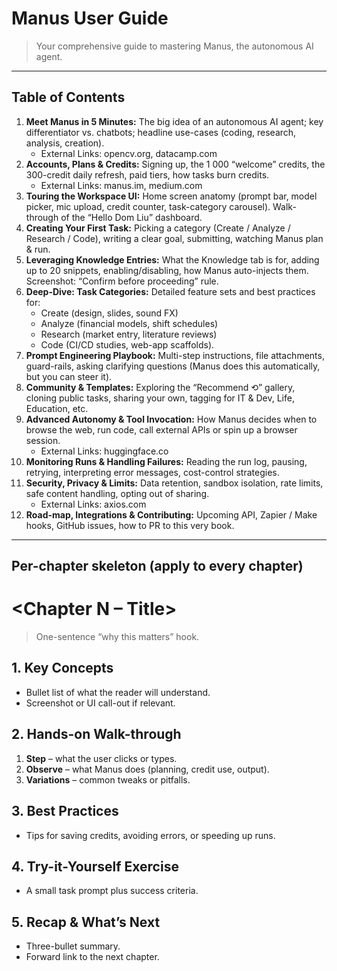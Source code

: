 # Manus User Guide

> Your comprehensive guide to mastering Manus, the autonomous AI agent.

---

## Table of Contents

1.  **Meet Manus in 5 Minutes:** The big idea of an autonomous AI agent; key differentiator vs. chatbots; headline use-cases (coding, research, analysis, creation).
    - External Links: opencv.org, datacamp.com
2.  **Accounts, Plans & Credits:** Signing up, the 1 000 “welcome” credits, the 300-credit daily refresh, paid tiers, how tasks burn credits.
    - External Links: manus.im, medium.com
3.  **Touring the Workspace UI:** Home screen anatomy (prompt bar, model picker, mic upload, credit counter, task-category carousel). Walk-through of the “Hello Dom Liu” dashboard.
4.  **Creating Your First Task:** Picking a category (Create / Analyze / Research / Code), writing a clear goal, submitting, watching Manus plan & run.
5.  **Leveraging Knowledge Entries:** What the Knowledge tab is for, adding up to 20 snippets, enabling/disabling, how Manus auto-injects them. Screenshot: “Confirm before proceeding” rule.
6.  **Deep-Dive: Task Categories:** Detailed feature sets and best practices for:
    *   Create (design, slides, sound FX)
    *   Analyze (financial models, shift schedules)
    *   Research (market entry, literature reviews)
    *   Code (CI/CD studies, web-app scaffolds).
7.  **Prompt Engineering Playbook:** Multi-step instructions, file attachments, guard-rails, asking clarifying questions (Manus does this automatically, but you can steer it).
8.  **Community & Templates:** Exploring the “Recommend ⟲” gallery, cloning public tasks, sharing your own, tagging for IT & Dev, Life, Education, etc.
9.  **Advanced Autonomy & Tool Invocation:** How Manus decides when to browse the web, run code, call external APIs or spin up a browser session.
    - External Links: huggingface.co
10. **Monitoring Runs & Handling Failures:** Reading the run log, pausing, retrying, interpreting error messages, cost-control strategies.
11. **Security, Privacy & Limits:** Data retention, sandbox isolation, rate limits, safe content handling, opting out of sharing.
    - External Links: axios.com
12. **Road-map, Integrations & Contributing:** Upcoming API, Zapier / Make hooks, GitHub issues, how to PR to this very book.

---

## Per-chapter skeleton (apply to every chapter)

# <Chapter N – Title>

> One-sentence “why this matters” hook.

## 1. Key Concepts
- Bullet list of what the reader will understand.
- Screenshot or UI call-out if relevant.

## 2. Hands-on Walk-through
1. **Step** – what the user clicks or types.
2. **Observe** – what Manus does (planning, credit use, output).
3. **Variations** – common tweaks or pitfalls.

## 3. Best Practices
- Tips for saving credits, avoiding errors, or speeding up runs.

## 4. Try-it-Yourself Exercise
- A small task prompt plus success criteria.

## 5. Recap & What’s Next
- Three-bullet summary.
- Forward link to the next chapter.

